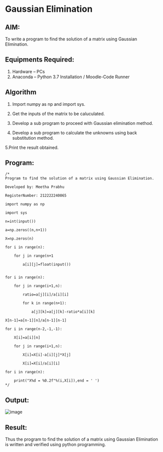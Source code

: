 # Gaussian Elimination

## AIM:
To write a program to find the solution of a matrix using Gaussian Elimination.

## Equipments Required:
1. Hardware – PCs
2. Anaconda – Python 3.7 Installation / Moodle-Code Runner

## Algorithm
1. Import numpy as np and import sys.

2. Get the inputs of the matrix to be caluculated.

3. Develop a sub program to proceed with Gaussian elimination method.

4. Develop a sub program to calculate the unknowns using back substitution method.

5.Print the result obtained.

## Program:
```
/*
Program to find the solution of a matrix using Gaussian Elimination. 

Developed by: Meetha Prabhu

RegisterNumber: 212222240065

import numpy as np

import sys

n=int(input())

a=np.zeros((n,n+1))

X=np.zeros(n)

for i in range(n):

    for j in range(n+1
    
        a[i][j]=float(input())
        
    
for i in range(n):

    for j in range(i+1,n):
    
        ratio=a[j][i]/a[i][i]
        
        for k in range(n+1):
        
            a[j][k]=a[j][k]-ratio*a[i][k]
        
X[n-1]=a[n-1][n]/a[n-1][n-1]

for i in range(n-2,-1,-1):

    X[i]=a[i][n]
    
    for j in range(i+1,n):
    
        X[i]=X[i]-a[i][j]*X[j]
        
        X[i]=X[i]/a[i][i]
        
for i in range(n):

    print("X%d = %0.2f"%(i,X[i]),end = ' ')
*/
```

## Output:
![image](https://user-images.githubusercontent.com/119401038/232785714-92190372-e6fc-417e-9565-df663e64cd2f.png)


## Result:
Thus the program to find the solution of a matrix using Gaussian Elimination is written and verified using python programming.


